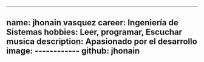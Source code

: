 
---
name: jhonain vasquez
career: Ingeniería de Sistemas
hobbies: Leer, programar, Escuchar musica
description: Apasionado por el desarrollo  
image: ------------
github: jhonain
---

